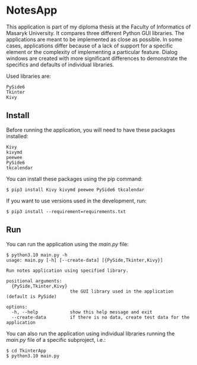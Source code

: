 # NotesApp

This application is part of my diploma thesis at the Faculty of Informatics of Masaryk University. It compares three different Python GUI libraries. The applications are meant to be implemented as close as possible. In some cases, applications differ because of a lack of support for a specific element or the complexity of implementing a particular feature. Dialog windows are created with more significant differences to demonstrate the specifics and defaults of individual libraries.

Used libraries are:
```
PySide6
Tkinter
Kivy
```

## Install

Before running the application, you will need to have these packages installed:
```
Kivy
kivymd
peewee
PySide6
tkcalendar
```

You can install these packages using the pip command:
``` console
$ pip3 install Kivy kivymd peewee PySide6 tkcalendar
```

If you want to use versions used in the development, run:
``` console
$ pip3 install --requirement=requirements.txt
```

## Run

You can run the application using the *main.py* file:
``` console
$ python3.10 main.py -h
usage: main.py [-h] [--create-data] [{PySide,Tkinter,Kivy}]

Run notes application using specified library.

positional arguments:
  {PySide,Tkinter,Kivy}
                        the GUI library used in the application (default is PySide)

options:
  -h, --help            show this help message and exit
  --create-data         if there is no data, create test data for the application
```

You can also run the application using individual libraries running the *main.py* file of a specific subproject, i.e.:
``` console
$ cd TkinterApp
$ python3.10 main.py
```
